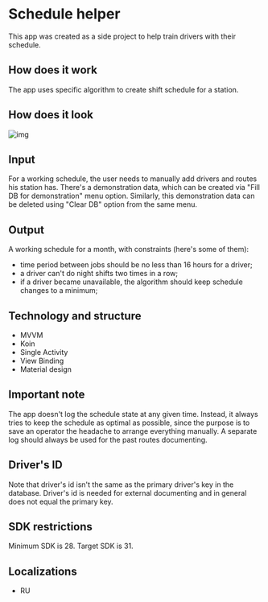 # Schedule helper
This app was created as a side project to help train drivers with their schedule.

## How does it work
The app uses specific algorithm to create shift schedule for a station.
## How does it look

![img](https://user-images.githubusercontent.com/20212022/220686406-e52b1d5c-35a4-4a7f-b403-be4925411dc6.png)

## Input
For a working schedule, the user needs to manually add drivers and routes his station has.
There's a demonstration data, which can be created via "Fill DB for demonstration" menu option.
Similarly, this demonstration data can be deleted using "Clear DB" option from the same menu.

## Output
A working schedule for a month, with constraints (here's some of them):
- time period between jobs should be no less than 16 hours for a driver;
- a driver can't do night shifts two times in a row;
- if a driver became unavailable, the algorithm should keep schedule changes to a minimum;

## Technology and structure
- MVVM
- Koin
- Single Activity
- View Binding
- Material design

## Important note
The app doesn't log the schedule state at any given time. Instead, it always tries to keep the schedule as optimal as possible, since the purpose is to save an operator the headache to arrange everything manually. A separate log should always be used for the past routes documenting.

## Driver's ID
Note that driver's id isn't the same as the primary driver's key in the database.
Driver's id is needed for external documenting and in general does not equal the primary key.

## SDK restrictions
Minimum SDK is 28. Target SDK is 31.

## Localizations
- RU
